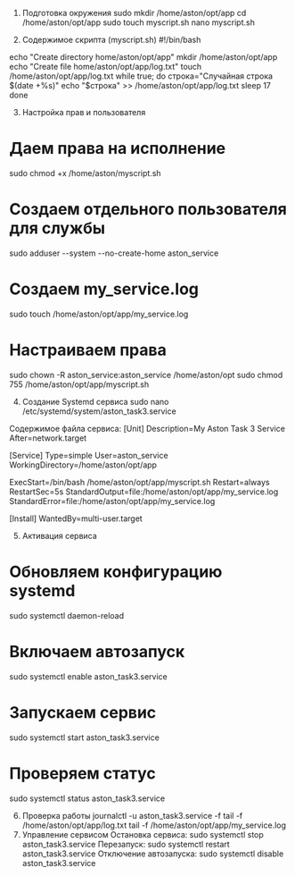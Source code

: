 1. Подготовка окружения
sudo mkdir /home/aston/opt/app
cd /home/aston/opt/app
sudo touch myscript.sh
nano myscript.sh

3. Содержимое скрипта (myscript.sh)
#!/bin/bash

echo "Create directory home/aston/opt/app"
mkdir /home/aston/opt/app
echo "Create file home/aston/opt/app/log.txt"
touch /home/aston/opt/app/log.txt
while true; do
  строка="Случайная строка $(date +%s)"
  echo "$строка" >> /home/aston/opt/app/log.txt
  sleep 17
done

3. Настройка прав и пользователя
# Даем права на исполнение
sudo chmod +x /home/aston/myscript.sh

# Создаем отдельного пользователя для службы
sudo adduser --system --no-create-home aston_service

# Создаем my_service.log
sudo touch /home/aston/opt/app/my_service.log

# Настраиваем права
sudo chown -R aston_service:aston_service /home/aston/opt
sudo chmod 755 /home/aston/opt/app/myscript.sh


4. Создание Systemd сервиса
sudo nano /etc/systemd/system/aston_task3.service

Содержимое файла сервиса:
[Unit]
Description=My Aston Task 3 Service
After=network.target

[Service]
Type=simple
User=aston_service
WorkingDirectory=/home/aston/opt/app

ExecStart=/bin/bash /home/aston/opt/app/myscript.sh
Restart=always
RestartSec=5s
StandardOutput=file:/home/aston/opt/app/my_service.log
StandardError=file:/home/aston/opt/app/my_service.log

[Install]
WantedBy=multi-user.target

5. Активация сервиса
# Обновляем конфигурацию systemd
sudo systemctl daemon-reload

# Включаем автозапуск
sudo systemctl enable aston_task3.service

# Запускаем сервис
sudo systemctl start aston_task3.service

# Проверяем статус
sudo systemctl status aston_task3.service
   
6. Проверка работы
journalctl -u aston_task3.service -f
tail -f /home/aston/opt/app/log.txt
tail -f /home/aston/opt/app/my_service.log
7. Управление сервисом
Остановка сервиса:
sudo systemctl stop aston_task3.service
Перезапуск:
sudo systemctl restart aston_task3.service
Отключение автозапуска:
sudo systemctl disable aston_task3.service
